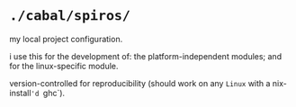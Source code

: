 # `./cabal/spiros/`

my local project configuration. 

i use this for the development of: the platform-independent modules; and for the linux-specific module.

version-controlled for reproducibility (should work on any `Linux` with a nix-install`'d `ghc`).

## 

